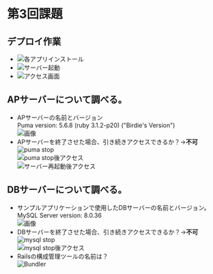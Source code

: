 # 第3回課題

## デプロイ作業  
  - ![各アプリインストール](/lecture03img/rversion.png)  
  - ![サーバー起動](/lecture03img/sstart.png)  
  - ![アクセス画面](/lecture03img/server1.png)

## APサーバーについて調べる。  
  - APサーバーの名前とバージョン  
  Puma version: 5.6.8 (ruby 3.1.2-p20) ("Birdie's Version")  
  ![画像](/lecture03img/pversion.png)  
  - APサーバーを終了させた場合、引き続きアクセスできるか？→**不可**  
  ![puma stop](/lecture03img/pstop.png)  
  ![puma stop後アクセス](/lecture03img/ap.png)  
  ![サーバー再起動後アクセス](/lecture03img/server.png)

## DBサーバーについて調べる。  
  - サンプルアプリケーションで使用したDBサーバーの名前とバージョン。  
  MySQL  Server version: 8.0.36  
  ![画像](/lecture03img/mversion.png)  
  - DBサーバーを終了させた場合、引き続きアクセスできるか？→**不可**  
  ![mysql stop](/lecture03img/mstop.png)  
  ![mysql stop後アクセス](/lecture03img/db.png)  
  - Railsの構成管理ツールの名前は？  
  ![Bundler](/lecture03img/bundler.png)

